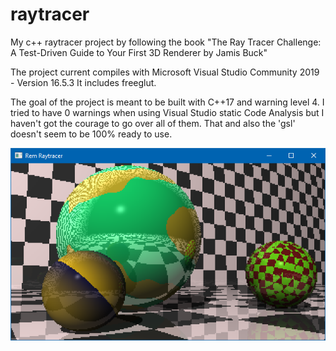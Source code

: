 # raytracer
My c++ raytracer project by following the book "The Ray Tracer Challenge: A Test-Driven Guide to Your First 3D Renderer by Jamis Buck"

The project current compiles with
Microsoft Visual Studio Community 2019 - Version 16.5.3
It includes freeglut.

The goal of the project is meant to be built with C++17 and warning level 4.
I tried to have 0 warnings when using Visual Studio static Code Analysis but I haven't got the courage to go over all of them. That and also the 'gsl' doesn't seem to be 100% ready to use.

![alt text](screenshots/screenshot_001_2020-04-20.png "Example screenshot of 3 spheres with shadow and reflexion")
